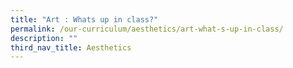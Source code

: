 ```yaml
---
title: "Art : Whats up in class?"
permalink: /our-curriculum/aesthetics/art-what-s-up-in-class/
description: ""
third_nav_title: Aesthetics
---
```

